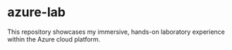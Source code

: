 # azure-lab
This repository showcases my immersive, hands-on laboratory experience within the Azure cloud platform.
